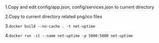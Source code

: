1.Copy and edit config/app.json, config/services.json to current directory

2.Copy to current directory related png/ico files

3.`docker build --no-cache . -t net-uptime`

4.`docker run -it --name net-uptime -p 5000:5000 net-uptime`
